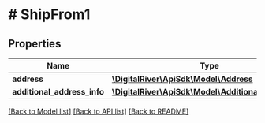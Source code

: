 # # ShipFrom1

## Properties

Name | Type | Description | Notes
------------ | ------------- | ------------- | -------------
**address** | [**\DigitalRiver\ApiSdk\Model\Address**](Address.md) |  | [optional] 
**additional_address_info** | [**\DigitalRiver\ApiSdk\Model\AdditionalAddressInfo**](AdditionalAddressInfo.md) |  | [optional] 

[[Back to Model list]](../../README.md#documentation-for-models) [[Back to API list]](../../README.md#documentation-for-api-endpoints) [[Back to README]](../../README.md)


